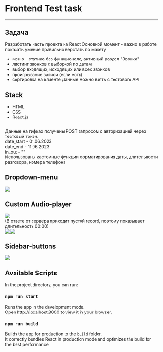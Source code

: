# **Frontend Test task**
----
## Задача
Разработать часть проекта на React
Основной момент - важно в работе показать умение правильно верстать по макету
- меню - статика без функционала, активный раздел "Звонки"
- листинг звонков с выборкой по датам
- выбор входящих, исходящих или всех звонков
- проигрывание записи (если есть)
- сортировка на клиенте
Данные можно взять с тестового API

## Stack
* HTML
* CSS
* React.js

##
Данные на гифках получены POST запросом с авторизацией через тестовый токен.  
date_start	- 01.06.2023   
date_end	- 11.06.2023  
in_out - ""  
Использованы кастомные функции форматирования даты, длительности разговора, номера телефона  

## Dropdown-menu
![](https://raw.githubusercontent.com/Dreusus/testtask-for-skilla/main/src/gif/dropdownmenu.gif)

## Custom Audio-player
![](https://raw.githubusercontent.com/Dreusus/testtask-for-skilla/main/src/gif/AudioPlayer.gif)  
(В ответе от сервера приходит пустой record, поэтому показывает длительность 00:00)    
![](https://raw.githubusercontent.com/Dreusus/testtask-for-skilla/main/src/gif/API.png)![](https://raw.githubusercontent.com/Dreusus/testtask-for-skilla/main/src/gif/server-response.png)

## Sidebar-buttons
![](https://raw.githubusercontent.com/Dreusus/testtask-for-skilla/main/src/gif/Sidebar%20hover%20active.gif)


## Available Scripts

In the project directory, you can run:

### `npm run start`

Runs the app in the development mode.\
Open [http://localhost:3000](http://localhost:3000) to view it in your browser.


### `npm run build`

Builds the app for production to the `build` folder.\
It correctly bundles React in production mode and optimizes the build for the best performance.



